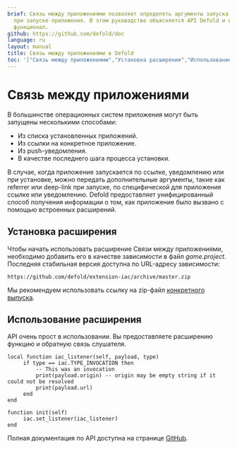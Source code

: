 ```yaml
---
brief: Связь между приложениями позволяет определять аргументы запуска, используемые
  при запуске приложения. В этом руководстве объясняется API Defold и весь доступный
  функционал.
github: https://github.com/defold/doc
language: ru
layout: manual
title: Связь между приложениями в Defold
toc: '["Связь между приложениями","Установка расширения","Использование расширения"]'
---
```


# Связь между приложениями

В большинстве операционных систем приложения могут быть запущены несколькими способами:

* Из списка установленных приложений.
* Из ссылки на конкретное приложение.
* Из push-уведомления.
* В качестве последнего шага процесса установки.

В случае, когда приложение запускается по ссылке, уведомлению или при установке, можно передать дополнительные аргументы, такие как referrer или deep-link при запуске, по специфической для приложения ссылке или уведомлению. Defold предоставляет унифицированный способ получения информации о том, как приложение было вызвано с помощью встроенных расширений.

## Установка расширения

Чтобы начать использовать расширение Связи между приложениями, необходимо добавить его в качестве зависимости в файл *game.project*. Последняя стабильная версия доступна по URL-адресу зависимости:
```
https://github.com/defold/extension-iac/archive/master.zip
```

Мы рекомендуем использовать ссылку на zip-файл [конкретного выпуска](https://github.com/defold/extension-iac/releases).

## Использование расширения

API очень прост в использовании. Вы предоставляете расширению функцию и обратную связь слушателя.

```
local function iac_listener(self, payload, type)
     if type == iac.TYPE_INVOCATION then
         -- This was an invocation
         print(payload.origin) -- origin may be empty string if it could not be resolved
         print(payload.url)
     end
end

function init(self)
     iac.set_listener(iac_listener)
end
```

Полная документация по API доступна на странице [GitHub](https://defold.github.io/extension-iac/).